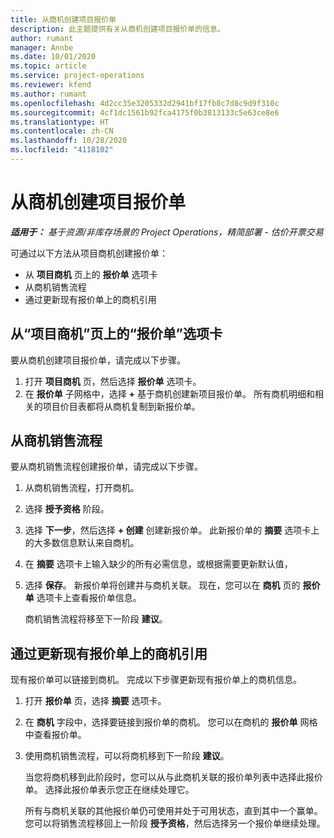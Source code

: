 ```yaml
---
title: 从商机创建项目报价单
description: 此主题提供有关从商机创建项目报价单的信息。
author: rumant
manager: Annbe
ms.date: 10/01/2020
ms.topic: article
ms.service: project-operations
ms.reviewer: kfend
ms.author: rumant
ms.openlocfilehash: 4d2cc35e3205332d2941bf17fb8c7d8c9d9f310c
ms.sourcegitcommit: 4cf1dc1561b92fca4175f0b3813133c5e63ce8e6
ms.translationtype: HT
ms.contentlocale: zh-CN
ms.lasthandoff: 10/28/2020
ms.locfileid: "4118102"
---
```

# <a name="create-project-quotes-from-opportunities"></a>从商机创建项目报价单

_**适用于：** 基于资源/非库存场景的 Project Operations，精简部署 - 估价开票交易_

可通过以下方法从项目商机创建报价单：

- 从 **项目商机** 页上的 **报价单** 选项卡
- 从商机销售流程
- 通过更新现有报价单上的商机引用

## <a name="from-the-quotes-tab-of-the-project-opportunity-page"></a>从“项目商机”页上的“报价单”选项卡

要从商机创建项目报价单，请完成以下步骤。

1. 打开 **项目商机** 页，然后选择 **报价单** 选项卡。 
2. 在 **报价单** 子网格中，选择 **+** 基于商机创建新项目报价单。 所有商机明细和相关的项目价目表都将从商机复制到新报价单。

## <a name="from-the-opportunity-sales-process-flow"></a>从商机销售流程

要从商机销售流程创建报价单，请完成以下步骤。

1. 从商机销售流程，打开商机。
2. 选择 **授予资格** 阶段。 
3. 选择 **下一步**，然后选择 **+ 创建** 创建新报价单。 此新报价单的 **摘要** 选项卡上的大多数信息默认来自商机。 
4. 在 **摘要** 选项卡上输入缺少的所有必需信息，或根据需要更新默认值，
5. 选择 **保存**。 新报价单将创建并与商机关联。 现在，您可以在 **商机** 页的 **报价单** 选项卡上查看报价单信息。 

   商机销售流程将移至下一阶段 **建议**。


## <a name="by-updating-the-opportunity-reference-on-an-existing-quote"></a>通过更新现有报价单上的商机引用

现有报价单可以链接到商机。 完成以下步骤更新现有报价单上的商机信息。

1. 打开 **报价单** 页，选择 **摘要** 选项卡。
2. 在 **商机** 字段中，选择要链接到报价单的商机。 您可以在商机的 **报价单** 网格中查看报价单。 
3. 使用商机销售流程，可以将商机移到下一阶段 **建议**。 

   当您将商机移到此阶段时，您可以从与此商机关联的报价单列表中选择此报价单。 选择此报价单表示您正在继续处理它。

   所有与商机关联的其他报价单仍可使用并处于可用状态，直到其中一个赢单。 您可以将销售流程移回上一阶段 **授予资格**，然后选择另一个报价单继续处理。
